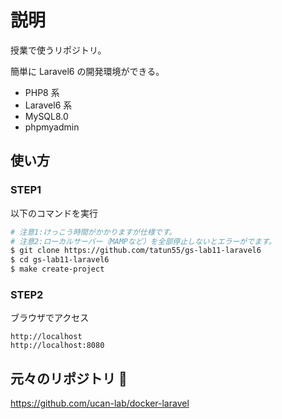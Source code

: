 # 説明

授業で使うリポジトリ。

簡単に Laravel6 の開発環境ができる。

-   PHP8 系
-   Laravel6 系
-   MySQL8.0
-   phpmyadmin

## 使い方

### STEP1

以下のコマンドを実行

```bash
# 注意1:けっこう時間がかかりますが仕様です。
# 注意2:ローカルサーバー（MAMPなど）を全部停止しないとエラーがでます。
$ git clone https://github.com/tatun55/gs-lab11-laravel6
$ cd gs-lab11-laravel6
$ make create-project
```

### STEP2

ブラウザでアクセス

```
http://localhost
http://localhost:8080
```

## 元々のリポジトリ 🐳

https://github.com/ucan-lab/docker-laravel
